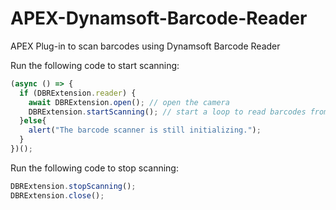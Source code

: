 # APEX-Dynamsoft-Barcode-Reader

APEX Plug-in to scan barcodes using Dynamsoft Barcode Reader

Run the following code to start scanning:

```js
(async () => {
  if (DBRExtension.reader) {
    await DBRExtension.open(); // open the camera
    DBRExtension.startScanning(); // start a loop to read barcodes from camera frames
  }else{
    alert("The barcode scanner is still initializing.");
  }
})();
```


Run the following code to stop scanning:

```js
DBRExtension.stopScanning();
DBRExtension.close();
```
